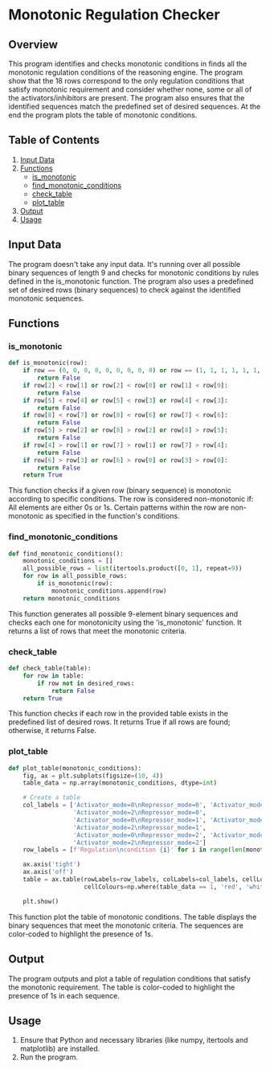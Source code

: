 # Monotonic Regulation Checker

## Overview
This program identifies and checks monotonic conditions in finds all the monotonic regulation conditions of the reasoning engine.
The program show that the 18 rows correspond to the only regulation conditions that satisfy monotonic requirement and consider whether none, some or all of the activators/inhibitors are present.
The program also ensures that the identified sequences match the predefined set of desired sequences.
At the end the program plots the table of monotonic conditions.

## Table of Contents
1. [Input Data](#input-data)
2. [Functions](#functions)
   - [is_monotonic](#is_monotonic)
   - [find_monotonic_conditions](#find_monotonic_conditions)
   - [check_table](#check_table)
   - [plot_table](#plot_table)
3. [Output](#output)
4. [Usage](#usage)

## Input Data
The program doesn't take any input data. 
It's running over all possible binary sequences of length 9 and checks for monotonic conditions by rules defined in the is_monotonic function.
The program also uses a predefined set of desired rows (binary sequences) to check against the identified monotonic sequences.
## Functions

### is_monotonic
```python
def is_monotonic(row):
    if row == (0, 0, 0, 0, 0, 0, 0, 0, 0) or row == (1, 1, 1, 1, 1, 1, 1, 1, 1):
        return False
    if row[2] < row[1] or row[2] < row[0] or row[1] < row[0]:
        return False
    if row[5] < row[4] or row[5] < row[3] or row[4] < row[3]:
        return False
    if row[8] < row[7] or row[8] < row[6] or row[7] < row[6]:
        return False
    if row[5] > row[2] or row[8] > row[2] or row[8] > row[5]:
        return False
    if row[4] > row[1] or row[7] > row[1] or row[7] > row[4]:
        return False
    if row[6] > row[3] or row[6] > row[0] or row[3] > row[0]:
        return False
    return True
```
This function checks if a given row (binary sequence) is monotonic according to specific conditions. The row is considered non-monotonic if:
All elements are either 0s or 1s.
Certain patterns within the row are non-monotonic as specified in the function's conditions.

### find_monotonic_conditions
```python
def find_monotonic_conditions():
    monotonic_conditions = []
    all_possible_rows = list(itertools.product([0, 1], repeat=9))
    for row in all_possible_rows:
        if is_monotonic(row):
            monotonic_conditions.append(row)
    return monotonic_conditions
```
This function generates all possible 9-element binary sequences and checks each one for monotonicity using the 'is_monotonic' function.
It returns a list of rows that meet the monotonic criteria.

### check_table
```python
def check_table(table):
    for row in table:
        if row not in desired_rows:
            return False
    return True
```
This function checks if each row in the provided table exists in the predefined list of desired rows.
It returns True if all rows are found; otherwise, it returns False.

### plot_table
```python
def plot_table(monotonic_conditions):
    fig, ax = plt.subplots(figsize=(10, 4))
    table_data = np.array(monotonic_conditions, dtype=int)

    # Create a table
    col_labels = ['Activator_mode=0\nRepressor_mode=0', 'Activator_mode=1\nRepressor_mode=0',
                  'Activator_mode=2\nRepressor_mode=0',
                  'Activator_mode=0\nRepressor_mode=1', 'Activator_mode=1\nRepressor_mode=1',
                  'Activator_mode=2\nRepressor_mode=1',
                  'Activator_mode=0\nRepressor_mode=2', 'Activator_mode=1\nRepressor_mode=2',
                  'Activator_mode=2\nRepressor_mode=2']
    row_labels = [f'Regulation\ncondition {i}' for i in range(len(monotonic_conditions))]

    ax.axis('tight')
    ax.axis('off')
    table = ax.table(rowLabels=row_labels, colLabels=col_labels, cellLoc='center', loc='center',
                     cellColours=np.where(table_data == 1, 'red', 'white'))

    plt.show()
```
This function plot the table of monotonic conditions. The table displays the binary sequences that meet the monotonic criteria. The sequences are color-coded to highlight the presence of 1s.

## Output
The program outputs and plot a table of regulation conditions that satisfy the monotonic requirement.
The table is color-coded to highlight the presence of 1s in each sequence.

## Usage
1. Ensure that Python and necessary libraries (like numpy, itertools and matplotlib) are installed.
2. Run the program.
